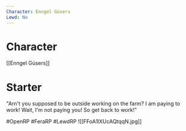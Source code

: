 ```yaml
---
Character: Enngel Gúsers
Lewd: No
---
```

# Character
[[Enngel Gúsers]]

# Starter
"Arn't you supposed to be outside working on the farm? I am paying to work! Wait, I'm not paying you! So get back to work!"


#OpenRP #FeraRP #LewdRP 
![[FFoA1lXUcAQtqqN.jpg]]